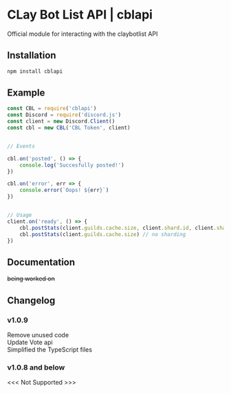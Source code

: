 # CLay Bot List API | cblapi

Official module for interacting with the claybotlist API

## Installation
```sh
npm install cblapi
```

## Example

```js
const CBL = require('cblapi')
const Discord = require('discord.js')
const client = new Discord.Client()
const cbl = new CBL('CBL Token', client)


// Events

cbl.on('posted', () => {
    console.log('Succesfully posted!')
})

cbl.on('error', err => {
    console.error(`Oops! ${err}`)
})


// Usage
client.on('ready', () => {
    cbl.postStats(client.guilds.cache.size, client.shard.id, client.shard.count)//if using sharding
    cbl.postStats(client.guilds.cache.size) // no sharding
})

```

## Documentation

~~being worked on~~

## Changelog

### v1.0.9
  Remove unused code <br>
  Update Vote api <br>
  Simplified the TypeScript files <br>

### v1.0.8 and below
<<<  Not Supported  >>>
